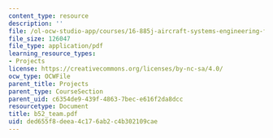 ```yaml
---
content_type: resource
description: ''
file: /ol-ocw-studio-app/courses/16-885j-aircraft-systems-engineering-fall-2004/ded655f8deea4c176ab2c4b302109cae_b52_team.pdf
file_size: 126047
file_type: application/pdf
learning_resource_types:
- Projects
license: https://creativecommons.org/licenses/by-nc-sa/4.0/
ocw_type: OCWFile
parent_title: Projects
parent_type: CourseSection
parent_uid: c6354de9-439f-4863-7bec-e616f2da8dcc
resourcetype: Document
title: b52_team.pdf
uid: ded655f8-deea-4c17-6ab2-c4b302109cae
---
```

